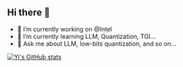 ## Hi there 👋

<!--
**yiliu30/yiliu30** is a ✨ _special_ ✨ repository because its `README.md` (this file) appears on your GitHub profile.

Here are some ideas to get you started:

- 🔭 I’m currently working on ...
- 🌱 I’m currently learning ...
- 👯 I’m looking to collaborate on ...
- 🤔 I’m looking for help with ...
- 💬 Ask me about ...
- 📫 How to reach me: ...
- 😄 Pronouns: ...
- ⚡ Fun fact: ...
-->

- 🔭 I’m currently working on @Intel
- 🌱 I’m currently learning LLM, Quantization, TGI...
- 💬 Ask me about LLM, low-bits quantization, and so on...

[![Yi's GitHub stats](https://github-readme-stats.vercel.app/api?username=yiliu30&count_private=true&show_icons=true)](https://github.com/yiliu30)



<!--

<h1 align=center>Hugo PaperMod | <a href="https://adityatelange.github.io/hugo-PaperMod/" rel="nofollow">Demo</a></h1>

<h4 align=center>☄️ Fast | ☁️ Fluent | 🌙 Smooth | 📱 Responsive</h4>
<br>

> Hugo PaperMod is a theme based on [hugo-paper](https://github.com/nanxiaobei/hugo-paper/tree/4330c8b12aa48bfdecbcad6ad66145f679a430b3).<br>
> The goal of this project is to add more features and customization to the og theme.

**Documentation** can be found here: [**📚 Wiki**](https://github.com/adityatelange/hugo-PaperMod/wiki)

**ExampleSite** can be found here: [**exampleSite**](https://github.com/adityatelange/hugo-PaperMod/tree/exampleSite). Demo is built up with [exampleSite](https://github.com/adityatelange/hugo-PaperMod/tree/exampleSite) as source.

[![hugo-papermod](https://img.shields.io/badge/Hugo--Themes-@PaperMod-blue)](https://themes.gohugo.io/themes/hugo-papermod/)
[![Minimum Hugo Version](https://img.shields.io/static/v1?label=min-HUGO-version&message=>=v0.112.4&color=blue&logo=hugo)](https://github.com/gohugoio/hugo/releases/tag/v0.112.4)
[![Discord](https://img.shields.io/discord/971046860317921340?label=Discord&logo=discord)](https://discord.gg/ahpmTvhVmp)
[![GitHub](https://img.shields.io/github/license/adityatelange/hugo-PaperMod)](https://github.com/adityatelange/hugo-PaperMod/blob/master/LICENSE)
![code-size](https://img.shields.io/github/languages/code-size/adityatelange/hugo-PaperMod)
[![X (formerly Twitter) URL](https://img.shields.io/badge/-Share%20on%20X-gray?style=flat&logo=x)](https://x.com/intent/tweet/?text=Checkout%20Hugo%20PaperMod%20%E2%9C%A8%0AA%20fast,%20clean,%20responsive%20Hugo%20theme.&url=https://github.com/adityatelange/hugo-PaperMod&hashtags=Hugo,PaperMod)


---

<p align="center">
  <kbd><img src="https://user-images.githubusercontent.com/21258296/114303440-bfc0ae80-9aeb-11eb-8cfa-48a4bb385a6d.png" alt="Mockup image" title="Mockup"/></kbd>
</p>

---

## Features/Mods 💥

-   Uses Hugo's asset generator with pipelining, fingerprinting, bundling and minification by default.
-   3 Modes:
    -   [Regular Mode.](https://github.com/adityatelange/hugo-PaperMod/wiki/Features#regular-mode-default-mode)
    -   [Home-Info Mode.](https://github.com/adityatelange/hugo-PaperMod/wiki/Features#home-info-mode)
    -   [Profile Mode.](https://github.com/adityatelange/hugo-PaperMod/wiki/Features#profile-mode)
-   Table of Content Generation (newer implementation).
-   Archive of posts.
-   Social Icons (home-info and profile-mode).
-   Social-Media Share buttons on posts.
-   Menu location indicator.
-   Multilingual support. (with language selector).
-   Taxonomies.
-   Cover image for each post (with Responsive image support).
-   Light/Dark theme (automatic theme switch a/c to browser theme and theme-switch button).
-   SEO Friendly.
-   Multiple Author support.
-   Search Page with Fuse.js
-   Other Posts suggestion below a post
-   Breadcrumb Navigation.
-   Code Block Copy buttons.
-   Hugo's Chroma syntax highlighter.
-   No webpack, nodejs and other dependencies are required to edit the theme.

Read Wiki For More Details => **[PaperMod - Features](https://github.com/adityatelange/hugo-PaperMod/wiki/Features)**

---

## Install/Update 📥

Read Wiki For More Details => **[PaperMod - Installation](https://github.com/adityatelange/hugo-PaperMod/wiki/Installation)**

---

## FAQs / How To's Guide 🙋

Read Wiki For More Details => **[PaperMod-FAQs](https://github.com/adityatelange/hugo-PaperMod/wiki/FAQs)**

---

## Social-Icons/Share-Icons 🖼️

Read Wiki For More Details => **[PaperMod-Icons](https://github.com/adityatelange/hugo-PaperMod/wiki/Icons)**

---

## Release Changelog 📃

Release ChangeLog has info about stuff added: **[Releases](https://github.com/adityatelange/hugo-PaperMod/releases)**

---

## [Pagespeed Insights (100% ?)](https://pagespeed.web.dev/report?url=https://adityatelange.github.io/hugo-PaperMod/) 👀

---

## Support 🫶

-   Star 🌟 this repository.
-   Help spread the word about PaperMod by sharing it on social media and recommending it to your friends. 🗣️
-   You can also sponsor 🏅 on [Github Sponsors](https://github.com/sponsors/adityatelange) / [Ko-Fi](https://ko-fi.com/adityatelange).

---

## Special Thanks 🌟

-   [**Highlight.js**](https://github.com/highlightjs/highlight.js)
-   [**Fuse.js**](https://github.com/krisk/fuse)
-   [**Feather Icons**](https://github.com/feathericons/feather)
-   [**Simple Icons**](https://github.com/simple-icons/simple-icons)
-   **All Contributors and Supporters**

---

## Stargazers over time 📈

[![Stargazers over time](https://starchart.cc/adityatelange/hugo-PaperMod.svg?background=%23ffffff00&axis=%23858585&line=%236b63ff)](https://starchart.cc/adityatelange/hugo-PaperMod)

-->
